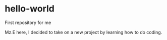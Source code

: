 # hello-world
First repository for me

Mz.E here, I decided to take on a new project by learning how to do coding. 
